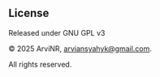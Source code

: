 ## License

Released under GNU GPL v3

© 2025 ArviNR, arviansyahyk@gmail.com. 

All rights reserved.
